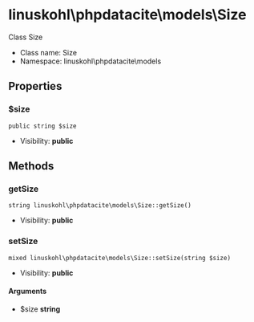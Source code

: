 linuskohl\phpdatacite\models\Size
===============

Class Size




* Class name: Size
* Namespace: linuskohl\phpdatacite\models





Properties
----------


### $size

    public string $size





* Visibility: **public**


Methods
-------


### getSize

    string linuskohl\phpdatacite\models\Size::getSize()





* Visibility: **public**




### setSize

    mixed linuskohl\phpdatacite\models\Size::setSize(string $size)





* Visibility: **public**


#### Arguments
* $size **string**



